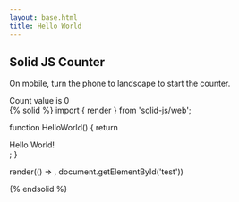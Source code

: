 ```yaml
---
layout: base.html
title: Hello World
---
```


## Solid JS Counter
On mobile, turn the phone to landscape to start the counter.

<is-land on:media="(min-width: 30em)">
  <vanilla-web-component>
    <div>Count value is 0</div>
  </vanilla-web-component>
  <template data-island="replace">
    <div id="app"><div>
    <script src="{{ '/assets/app/app.min.js' | url | version }}"></script>
  </template>
</is-land>

<div id="test"><div>
{% solid %}  
import { render } from 'solid-js/web';

function HelloWorld() {
  return <div>Hello World!</div>;
}

render(() => <HelloWorld />, document.getElementById('test'))

{% endsolid %}
